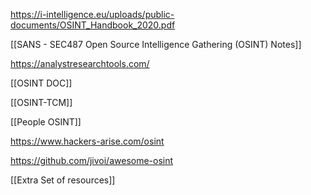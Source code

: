 
https://i-intelligence.eu/uploads/public-documents/OSINT_Handbook_2020.pdf

[[SANS - SEC487 Open Source Intelligence Gathering (OSINT) Notes]]

https://analystresearchtools.com/

[[OSINT DOC]]

[[OSINT-TCM]]

[[People OSINT]]

https://www.hackers-arise.com/osint

https://github.com/jivoi/awesome-osint

[[Extra Set of resources]]

